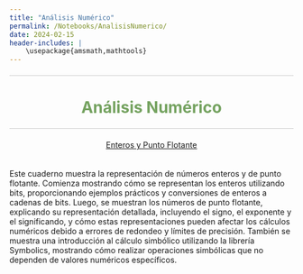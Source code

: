 ```yaml
---
title: "Análisis Numérico"
permalink: /Notebooks/AnalisisNumerico/
date: 2024-02-15
header-includes: |
    \usepackage{amsmath,mathtools}
---
```


<script
  src="https://cdn.mathjax.org/mathjax/latest/MathJax.js?config=TeX-AMS-MML_HTMLorMML"
  type="text/javascript">
</script>

<html>
<head>
    <style>
        /* Estilos para centrar y cambiar el color del texto */
        h1 {
            text-align: center; /* Centra el texto horizontalmente */
            color: rgba(72, 133, 45, 0.76); /* Cambia el color del texto a verde */
        }
    </style>
</head>
<body>

<style>

    .container {
      max-width: 800px;
      margin: 20px auto;
      overflow: hidden;
    }

    .person {
      display: flex;
      margin-bottom: 20px;
      justify-content: space-between;
      align-items: center;
      flex-wrap: wrap;
    }

    .person img {
      max-width: 200px;
      max-height: 200px;
      border-radius: 50%;
      margin-right: 20px;
      margin-left: 20px;
    }

    .person .info {
      flex: 1;
      text-align: left;
    }

    .person:nth-child(even) {
      flex-direction: row-reverse;
    }

    h2 {
      text-align: center;
      color: #333;
    }

    hr {
            border: none; /* Elimina el borde */
            height: 1px; /* Altura de la línea */
            background-color: #CCCCCC; /* Color de la línea */
            margin: 20px 0; /* Margen superior e inferior */
        }
  </style>

<hr>

<h1>Análisis Numérico</h1>

<hr>

</body>
</html>

<div class="button-container">
  <a href="https://labmatecc.github.io/Notebooks/AnalisisNumerico/EnterosYFlotante/" class="button">Enteros y Punto Flotante</a>
</div>

  <div class="container">
    <div class="person">
      <div class="info">
        <p>Este cuaderno muestra la representación de números enteros y de punto flotante. Comienza mostrando cómo se representan los enteros utilizando bits, proporcionando ejemplos prácticos y conversiones de enteros a cadenas de bits. Luego, se muestran los números de punto flotante, explicando su representación detallada, incluyendo el signo, el exponente y el significando, y cómo estas representaciones pueden afectar los cálculos numéricos debido a errores de redondeo y límites de precisión. También se muestra una introducción al cálculo simbólico utilizando la librería Symbolics, mostrando cómo realizar operaciones simbólicas que no dependen de valores numéricos específicos. </p>
      </div>
    </div>
  </div>

  <html>
<head>
    <style>
        .button-container {
            text-align: center; /* Centra el contenido horizontalmente */
        }

        .button {
            display: inline-block;
            padding: 10px 20px;
            border-radius: 20px; /* Esto hace que el botón tenga forma de pastilla */
            background-color: rgba(72, 133, 45, 0.76); /* Cambia el color del botón a verde */
            color: white; /* Cambia el color del texto a blanco */
            text-decoration: none; /* Elimina el subrayado predeterminado en los enlaces */
            font-size: 16px; /* Cambia el tamaño del texto */
            font-weight: bold; /* Hace que el texto sea más audaz */
            border: none; /* Elimina el borde del botón */
        }
    </style>
</head>
<body>

<hr>

<div class="button-container">
  <a href="https://labmatecc.github.io/Notebooks/AnalisisNumerico/ComparacionAsintotica/" class="button">Comparación asintótica</a>
</div>

<div class="container">
    <div class="person">
      <div class="info">
        <p>El cuaderno comienza definiendo los conceptos de orden asintótico para sucesiones, como \(x_n = \mathcal{O}(\alpha_n)\) y \(x_n = \mathcal{o}(\alpha_n)\), que indican cómo las sucesiones \(x_n\) y \(\alpha_n\) convergen hacia cero en comparación. Proporciona ejemplos gráficos para ilustrar estas comparaciones, como \(\frac{n+1}{n^2}\) en relación con \(\frac{1}{n}\), y \(\frac{1}{n \log(n)}\) también en relación con \(\frac{1}{n}\), entre otros. El cuaderno también explora la velocidad de convergencia, describiendo la convergencia lineal y superlineal con ejemplos como \(x_n = 0.5^n\) y \(x_n = 0.5^{n^2}\). Además, aborda la convergencia de orden y cómo se puede demostrar mediante gráficos, como el caso de \(x_n = 0.5^{2^n}\).</p>
        <p>Finalmente, se introduce la expansión de Taylor, explicando cómo aproximar funciones mediante polinomios de Taylor y su error asociado. El cuaderno utiliza la librería `TaylorSeries` para generar y trabajar con estos polinomios. </p>
      </div>
    </div>
  </div>

<hr>

<div class="button-container">
  <a href="https://labmatecc.github.io/Notebooks/AnalisisNumerico/EcuacionesNoLineales/" class="button">Ecuaciones No Lineales</a>
</div>

<div class="container">
    <div class="person">
      <div class="info">
        <p>El cuaderno trata sobre métodos numéricos para encontrar las raíces de una función real \( f: \mathbb{R} \to \mathbb{R} \). Se exploran varios métodos, incluyendo el de bisección, el de Newton y el método del punto fijo. El método de bisección se basa en la propiedad de cambio de signo de la función en un intervalo y se implementa para encontrar raíces de funciones continuas. El método de Newton utiliza la derivada para iterar hacia una raíz, y el método de punto fijo busca un valor \( x^* \) tal que \( F(x^*) = x^* \). El cuaderno también presenta implementaciones y ejemplos prácticos usando la función \( \exp(x) - \sin(x) \) para ilustrar cada método. </p>
      </div>
    </div>
  </div>

<hr>

<div class="button-container">
  <a href="https://labmatecc.github.io/Notebooks/AnalisisNumerico/EcuacionesNoLinealesII/" class="button">Ecuaciones No Lineales II</a>
</div>

<div class="container">
    <div class="person">
      <div class="info">
        <p>.</p>
      </div>
    </div>
  </div>

<hr>

<div class="button-container">
  <a href="https://labmatecc.github.io/Notebooks/AnalisisNumerico/EcuacionesLineales/" class="button">Ecuaciones Lineales</a>
</div>

<div class="container">
    <div class="person">
      <div class="info">
        <p>El cuaderno comienza con una introducción al sistema de ecuaciones lineales representado por la ecuación \( A x = b,\) donde \( A \) es una matriz y \( x \) y \( b \) son vectores. Luego, explora cómo calcular diferentes normas de vectores y matrices en Julia, proporcionando ejemplos prácticos de cómo obtener normas subordinadas y de Frobenius. </p>
        <p>Luego, se presenta la factorización LU, incluyendo un algoritmo para descomponer una matriz en productos de matrices triangulares y cómo implementarlo en Julia. Se presentan ejemplos de factorización LU con matrices específicas, incluyendo la verificación de la precisión de la factorización mediante normas. También se discute la factorización PA=LU con pivoteo, utilizando ejemplos adicionales como la matriz de Hilbert y matrices diagonales dominantes. Luego de esto, el cuaderno aborda la factorización de Cholesky para matrices simétricas y definidas positivas, y cómo resolver sistemas lineales en Julia usando el operador backslash.</p>
      </div>
    </div>
  </div>

<hr>

<div class="button-container">
  <a href="https://labmatecc.github.io/Notebooks/AnalisisNumerico/CirculosDeGershgorin/" class="button">Círculos de Gershgorin</a>
</div>

<div class="container">
    <div class="person">
      <div class="info">
        <p>Este cuaderno muestra los métodos de localización de valores propios, comenzando con el Teorema de Gershgorin, que establece que todos los valores propios de una matriz están contenidos en la unión de discos en el plano complejo. Luego, se extiende la teoría a los discos de Brauer y a los discos generalizados de Gershgorin, mostrando mejoras en las estimaciones sobre la ubicación de los valores propios. Además, se proporciona una serie de ejemplos prácticos que ilustran la aplicación de estos teoremas y métodos, mostrando cómo se pueden visualizar los discos correspondientes para diferentes matrices y cómo estos métodos pueden ser utilizados en la práctica para análisis y simulaciones.</p>
      </div>
    </div>
  </div>

<hr>

<div class="button-container">
  <a href="https://labmatecc.github.io/Notebooks/AnalisisNumerico/Interpolacion" class="button">Interpolación</a>
</div>

<div class="container">
    <div class="person">
      <div class="info">
        <p>El cuaderno muestra, primero el problema de encontrar un polinomio de menor grado que pase por un conjunto de puntos dados \((x_i, y_i)\), es decir, la interpolación polinomial, y se describen las formas de Newton y Lagrange para calcular este polinomio. Además, se explora la interpolación por splines, que utiliza polinomios de grado \(k\) en intervalos distintos, garantizando suavidad en las derivadas de orden \(k-1\) en los puntos de unión. Se muestran ejemplos de la aplicación de splines constantes, lineales y cúbicos en datos caligráficos.</p>
      </div>
    </div>
  </div>

<hr>

<div class="button-container">
  <a href="https://labmatecc.github.io/Notebooks/AnalisisNumerico/AjusteDeCurvas/" class="button">Ajuste de curvas</a>
</div>

<div class="container">
    <div class="person">
      <div class="info">
        <p>El cuaderno aborda el ajuste de curvas y datos, explorando métodos para encontrar modelos que describan con precisión el comportamiento de datos observados, centrándose en el crecimiento de tumores en ratones. Se discuten varios enfoques, como el ajuste lineal, polinómico cúbico, redes neuronales artificiales y ecuaciones diferenciales, específicamente el modelo de Von Bertalanffy. El ajuste de curvas busca establecer relaciones entre variables optimizando los parámetros del modelo para minimizar el desajuste entre datos observados y generados, utilizando la técnica de mínimos cuadrados basada en la norma euclidiana. </p>
      </div>
    </div>
  </div>

<hr>

<div class="button-container">
  <a href="https://labmatecc.github.io/Notebooks/AnalisisNumerico/IntegracionNumericaI/" class="button">Integración Numérica I</a>
</div>

<div class="container">
    <div class="person">
      <div class="info">
        <p>En este cuaderno se estudian métodos de integración numérica como las sumas de Riemann, la regla del trapecio y la regla de Simpson. Estos métodos dividen un intervalo \([a,b]\) en subintervalos y aproximan el área bajo una curva utilizando rectángulos o trapecios. Se ejemplifica con las funciones \(y=x^2\) en \([0,3]\) y \(y=e^{x^2}\) en \([0,1]\), mostrando cómo estas técnicas convergen hacia el área exacta conforme se aumenta el número de subintervalos. Estos métodos son esenciales para calcular áreas bajo curvas cuando la función no tiene una integral elemental. </p>
      </div>
    </div>
  </div>

<hr>

<div class="button-container">
  <a href="https://labmatecc.github.io/Notebooks/AnalisisNumerico/FEM/" class="button">Método de elementos finitos</a>
</div>

<div class="container">
    <div class="person">
      <div class="info">
        <p>Este cuaderno se centra en el método de elementos finitos. En primer lugar, se estudia el comportamiento de la cuerda elástica en una dimensión. Aquí, discretizamos el dominio y resolvemos ecuaciones lineales con condiciones de frontera específicas. Observamos cómo los resultados varían según ajustamos los parámetros del problema. En la segunda parte, se muestra como resolver la ecuación de Poisson de manera numérica en un dominio bidimensional usando elementos finitos, esto con la ayuda de la librería Gridap. </p>
      </div>
    </div>
  </div>

<hr>